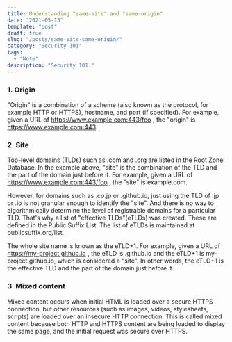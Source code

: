 ```yaml
---
title: Understanding "same-site" and "same-origin"
date: "2021-05-13"
template: "post"
draft: true
slug: "/posts/same-site-same-origin/"
category: "Security 101"
tags:
  - "Note"
description: "Security 101."
---
```


### 1. Origin

"Origin" is a combination of a scheme (also known as the protocol, for example HTTP or HTTPS), hostname, and port (if specified). For example, given a URL of https://www.example.com:443/foo , the "origin" is https://www.example.com:443.

### 2. Site
Top-level domains (TLDs) such as .com and .org are listed in the Root Zone Database. In the example above, "site" is the combination of the TLD and the part of the domain just before it. For example, given a URL of https://www.example.com:443/foo , the "site" is example.com.

However, for domains such as .co.jp or .github.io, just using the TLD of .jp or .io is not granular enough to identify the "site". And there is no way to algorithmically determine the level of registrable domains for a particular TLD. That's why a list of "effective TLDs"(eTLDs) was created. These are defined in the Public Suffix List. The list of eTLDs is maintained at publicsuffix.org/list.

The whole site name is known as the eTLD+1. For example, given a URL of https://my-project.github.io , the eTLD is .github.io and the eTLD+1 is my-project.github.io, which is considered a "site". In other words, the eTLD+1 is the effective TLD and the part of the domain just before it.

### 3. Mixed content
Mixed content occurs when initial HTML is loaded over a secure HTTPS connection, but other resources (such as images, videos, stylesheets, scripts) are loaded over an insecure HTTP connection. This is called mixed content because both HTTP and HTTPS content are being loaded to display the same page, and the initial request was secure over HTTPS.